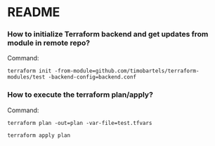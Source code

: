 # README

### How to initialize Terraform backend and get updates from module in remote repo?
Command:  
```
terraform init -from-module=github.com/timobartels/terraform-modules/test -backend-config=backend.conf  
```

### How to execute the terraform plan/apply?
Command:  
```
terraform plan -out=plan -var-file=test.tfvars  
  
terraform apply plan
```
